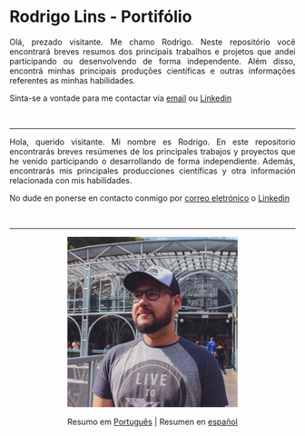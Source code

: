 # Rodrigo Lins - Portifólio
<div style="text-align: justify">
Olá, prezado visitante. Me chamo Rodrigo. Neste repositório você encontrará breves resumos dos principais trabalhos e projetos que andei participando ou desenvolvendo de forma independente. Além disso, encontrá minhas principais produções científicas e outras informações referentes as minhas habilidades.

Sinta-se a vontade para me contactar via [email](rodrigo.lins.jr@gmail.com) ou [Linkedin](https://www.linkedin.com/in/rodrigo-lins/)
</div>

<br>

---
<div style="text-align: justify">

Hola, querido visitante. Mi nombre es Rodrigo. En este repositorio encontrarás breves resúmenes de los principales trabajos y proyectos que he venido participando o desarrollando de forma independiente. Además, encontrarás mis principales producciones científicas y otra información relacionada con mis habilidades.

No dude en ponerse en contacto conmigo por [correo eletrónico](rodrigo.lins.jr@gmail.com) o [Linkedin](https://www.linkedin.com/in/rodrigo-lins/)

</div>

<br>


---
<p align="center">
    <img src="assets\me.jpg" width="300">
</p>

<div style="text-align: center">

Resumo em [Português](Português.md) | Resumen en [español](Español.md)
</div>




